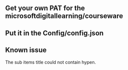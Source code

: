 ﻿
## Get your own PAT for the microsoftdigitallearning/courseware
## Put it in the Config/config.json
## Known issue
The sub items title could not contain hypen.